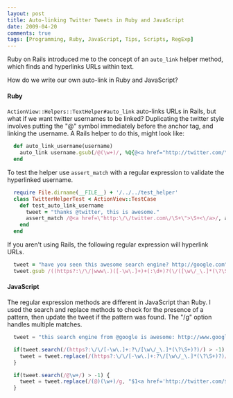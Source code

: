 ```yaml
---
layout: post
title: Auto-linking Twitter Tweets in Ruby and JavaScript
date: 2009-04-20
comments: true
tags: [Programming, Ruby, JavaScript, Tips, Scripts, RegExp]
---
```


Ruby on Rails introduced me to the concept of an `auto_link` helper method, which finds and hyperlinks URLs within text.

How do we write our own auto-link in Ruby and JavaScript?

#### Ruby

`ActionView::Helpers::TextHelper#auto_link` auto-links URLs in Rails, but what if we want twitter usernames to be linked? Duplicating the twitter style involves putting the "@" symbol immediately before the anchor tag, and linking the username. A Rails helper to do this, might look like:

``` ruby
  def auto_link_username(username)
    auto_link username.gsub(/@(\w+)/, %Q{@<a href="http://twitter.com/\\1">\\1</a>})
  end
```   

To test the helper use `assert_match` with a regular expression to validate the hyperlinked username.

``` ruby
  require File.dirname(__FILE__) + '/../../test_helper'
  class TwitterHelperTest < ActionView::TestCase
    def test_auto_link_username
      tweet = "thanks @twitter, this is awesome."
      assert_match /@<a href=\"http:\/\/twitter.com\/\S+\">\S+<\/a>/, auto_link_username tweet
    end
  end
```

If you aren't using Rails, the following regular expression will hyperlink URLs.

``` ruby
  tweet = "have you seen this awesome search engine? http://google.com"
  tweet.gsub /((https?:\/\/|www\.)([-\w\.]+)+(:\d+)?(\/([\w\/_\.]*(\?\S+)?)?)?)/, %Q{<a href="\\1">\\1</a>}
```

#### JavaScript

The regular expression methods are different in JavaScript than Ruby. I used the search and replace methods to check for the presence of a pattern, then update the tweet if the pattern was found. The "/g" option handles multiple matches.

``` javascript
  tweet = "this search engine from @google is awesome: http://www.google.com";

  if(tweet.search(/(https?:\/\/[-\w\.]+:?\/[\w\/_\.]*(\?\S+)?)/) > -1) {
    tweet = tweet.replace(/(https?:\/\/[-\w\.]+:?\/[\w\/_\.]*(\?\S+)?)/, "<a href='$1'>$1</a>")
  }

  if(tweet.search(/@\w+/) > -1) {
    tweet = tweet.replace(/(@)(\w+)/g, "$1<a href='http://twitter.com/$2'>$2</a>");
  }
```
